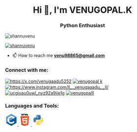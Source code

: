 <h1 align="center">Hi 👋, I'm VENUGOPAL.K</h1>
<h3 align="center">Python Enthusiast</h3>

<p align="left"> <img src="https://komarev.com/ghpvc/?username=shannuvenu&label=Profile%20views&color=0e75b6&style=flat" alt="shannuvenu" /> </p>

<p align="left"> <a href="https://github.com/ryo-ma/github-profile-trophy"><img src="https://github-profile-trophy.vercel.app/?username=shannuvenu" alt="shannuvenu" /></a> </p>

- 📫 How to reach me **venu98865@gmail.com**

<h3 align="left">Connect with me:</h3>
<p align="left">
<a href="https://twitter.com/https://x.com/venugaadu5252" target="blank"><img align="center" src="https://raw.githubusercontent.com/rahuldkjain/github-profile-readme-generator/master/src/images/icons/Social/twitter.svg" alt="https://x.com/venugaadu5252" height="30" width="40" /></a>
<a href="https://linkedin.com/in/venugopal k" target="blank"><img align="center" src="https://raw.githubusercontent.com/rahuldkjain/github-profile-readme-generator/master/src/images/icons/Social/linked-in-alt.svg" alt="venugopal k" height="30" width="40" /></a>
<a href="https://instagram.com/https://www.instagram.com/ll_._venugaaadu_._ll/" target="blank"><img align="center" src="https://raw.githubusercontent.com/rahuldkjain/github-profile-readme-generator/master/src/images/icons/Social/instagram.svg" alt="https://www.instagram.com/ll_._venugaaadu_._ll/" height="30" width="40" /></a>
<a href="https://www.youtube.com/c/ucgiuau0uwl_nyz92a9iie1g" target="blank"><img align="center" src="https://raw.githubusercontent.com/rahuldkjain/github-profile-readme-generator/master/src/images/icons/Social/youtube.svg" alt="ucgiuau0uwl_nyz92a9iie1g" height="30" width="40" /></a>
<a href="https://www.leetcode.com/venugopalll" target="blank"><img align="center" src="https://raw.githubusercontent.com/rahuldkjain/github-profile-readme-generator/master/src/images/icons/Social/leet-code.svg" alt="venugopalll" height="30" width="40" /></a>
</p>

<h3 align="left">Languages and Tools:</h3>
<p align="left"> <a href="https://www.cprogramming.com/" target="_blank" rel="noreferrer"> <img src="https://raw.githubusercontent.com/devicons/devicon/master/icons/c/c-original.svg" alt="c" width="40" height="40"/> </a> <a href="https://www.w3.org/html/" target="_blank" rel="noreferrer"> <img src="https://raw.githubusercontent.com/devicons/devicon/master/icons/html5/html5-original-wordmark.svg" alt="html5" width="40" height="40"/> </a> <a href="https://www.python.org" target="_blank" rel="noreferrer"> <img src="https://raw.githubusercontent.com/devicons/devicon/master/icons/python/python-original.svg" alt="python" width="40" height="40"/> </a> </p>
